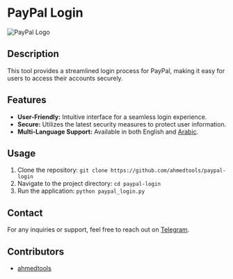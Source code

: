 # PayPal Login

![PayPal Logo](https://logowik.com/content/uploads/images/paypal-new-20232814.logowik.com.webp)

## Description

This tool provides a streamlined login process for PayPal, making it easy for users to access their accounts securely.

## Features

- **User-Friendly:** Intuitive interface for a seamless login experience.
- **Secure:** Utilizes the latest security measures to protect user information.
- **Multi-Language Support:** Available in both English and [Arabic](link_to_arabic_readme.md).

## Usage

1. Clone the repository: `git clone https://github.com/ahmedtools/paypal-login`
2. Navigate to the project directory: `cd paypal-login`
3. Run the application: `python paypal_login.py`

## Contact

For any inquiries or support, feel free to reach out on [Telegram](https://t.me/u_l_w).

## Contributors

- [ahmedtools](https://github.com/ahmedtools)
